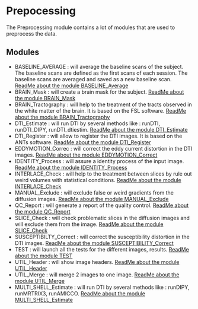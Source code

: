 # Prepocessing

The Preprocessing module contains a lot of modules that are used to preprocess the data.

## Modules

- BASELINE_AVERAGE : will average the baseline scans of the subject. The baseline scans are defined as the first scans of each session. The baseline scans are averaged and saved as a new baseline scan.
[ReadMe about the module BASELINE_Average](modules/BASELINE_Average/README.md)
- BRAIN_Mask : will create a brain mask for the subject.
[ReadMe about the module BRAIN_Mask](modules/BRAIN_Mask/README.md)
- BRAIN_Tractography : will help to the treatment of the tracts observed in the white matter of the brain. It is based on the FSL software.
[ReadMe about the module BRAIN_Tractography](modules/BRAIN_Tractography/README.md)
- DTI_Estimate : will run DTI by several methods like : runDTI, runDTI_DIPY, runDTI_dtiestim.
[ReadMe about the module DTI_Estimate](modules/DTI_Estimate/README.md)
- DTI_Register :  will allow to register the DTI images. It is based on the ANTs software.
[ReadMe about the module DTI_Register](modules/DTI_Register/README.md)
- EDDYMOTION_Correc : will correct the eddy current distortion in the DTI images.
[ReadMe about the module EDDYMOTION_Correct](modules/EDDYMOTION_Correct/README.md)
- IDENTITY_Process : will assure a identity process of the input image.
[ReadMe about the module IDENTITY_Process](modules/IDENTITY_Process/README.md)
- INTERLACE_Check : will help to the treatment between slices by rule out weird volumes with statistical conditions.
[ReadMe about the module INTERLACE_Check](modules/INTERLACE_Check/README.md)
- MANUAL_Exclude : will exclude false or weird gradients from the diffusion images.
[ReadMe about the module MANUAL_Exclude](modules/MANUAL_Exclude/README.md)
- QC_Report : will generate a report of the quality control.
[ReadMe about the module QC_Report](modules/QC_Report/README.md)
- SLICE_Check : will check problematic slices in the diffusion images and will exclude them from the image.
[ReadMe about the module SLICE_Check](modules/SLICE_Check/README.md)
- SUSCEPTIBILTY_Correct : will correct the susceptibility distortion in the DTI images.
[ReadMe about the module SUSCEPTIBILITY_Correct](modules/SUSCEPTIBILITY_Correct/README.md)
- TEST : will launch all the tests for the different images, results.
[ReadMe about the module TEST](modules/TEST/README.md)
- UTIL_Header : will show image headers.
[ReadMe about the module UTIL_Header](modules/UTIL_Header/README.md)
- UTIL_Merge : will merge 2 images to one image.
[ReadMe about the module UTIL_Merge](modules/UTIL_Merge/README.md)
- MULTI_SHELL_Estimate : will run DTI by several methods like : runDIPY, runMRTRIX3, runAMICCO.
[ReadMe about the module MULTI_SHELL_Estimate](modules/MULTI_SHELL_Estimate/README.md)